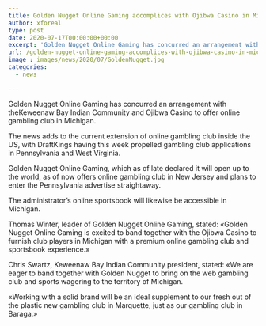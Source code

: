 ```yaml
---
title: Golden Nugget Online Gaming accomplices with Ojibwa Casino in Michigan
author: xforeal 
type: post
date: 2020-07-17T00:00:00+00:00
excerpt: 'Golden Nugget Online Gaming has concurred an arrangement with theKeweenaw Bay Indian Community and Ojibwa Casino to offer online gambling club in Michigan '
url: /golden-nugget-online-gaming-accomplices-with-ojibwa-casino-in-michigan/
image : images/news/2020/07/GoldenNugget.jpg
categories:
  - news

---
```

Golden Nugget Online Gaming has concurred an arrangement with theKeweenaw Bay Indian Community and Ojibwa Casino to offer online gambling club in Michigan. 

The news adds to the current extension of online gambling club inside the US, with DraftKings having this week propelled gambling club applications in Pennsylvania and West Virginia. 

Golden Nugget Online Gaming, which as of late declared it will open up to the world, as of now offers online gambling club in New Jersey and plans to enter the Pennsylvania advertise straightaway. 

The administrator&#8217;s online sportsbook will likewise be accessible in Michigan. 

Thomas Winter, leader of Golden Nugget Online Gaming, stated: &#171;Golden Nugget Online Gaming is excited to band together with the Ojibwa Casino to furnish club players in Michigan with a premium online gambling club and sportsbook experience.&#187; 

Chris Swartz, Keweenaw Bay Indian Community president, stated: &#171;We are eager to band together with Golden Nugget to bring on the web gambling club and sports wagering to the territory of Michigan. 

&#171;Working with a solid brand will be an ideal supplement to our fresh out of the plastic new gambling club in Marquette, just as our gambling club in Baraga.&#187;